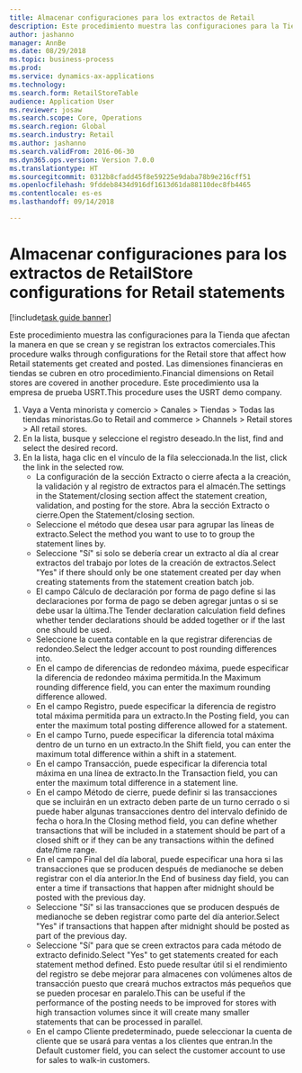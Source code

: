 ```yaml
--- 
title: Almacenar configuraciones para los extractos de Retail
description: Este procedimiento muestra las configuraciones para la Tienda que afectan la manera en que se crean y se registran los extractos comerciales.
author: jashanno
manager: AnnBe
ms.date: 08/29/2018
ms.topic: business-process
ms.prod: 
ms.service: dynamics-ax-applications
ms.technology: 
ms.search.form: RetailStoreTable
audience: Application User
ms.reviewer: josaw
ms.search.scope: Core, Operations
ms.search.region: Global
ms.search.industry: Retail
ms.author: jashanno
ms.search.validFrom: 2016-06-30
ms.dyn365.ops.version: Version 7.0.0
ms.translationtype: HT
ms.sourcegitcommit: 0312b8cfadd45f8e59225e9daba78b9e216cff51
ms.openlocfilehash: 9fddeb8434d916df1613d61da88110dec8fb4465
ms.contentlocale: es-es
ms.lasthandoff: 09/14/2018

---
```

# <a name="store-configurations-for-retail-statements"></a><span data-ttu-id="defc1-103">Almacenar configuraciones para los extractos de Retail</span><span class="sxs-lookup"><span data-stu-id="defc1-103">Store configurations for Retail statements</span></span>

[!include[task guide banner](../includes/task-guide-banner.md)]

<span data-ttu-id="defc1-104">Este procedimiento muestra las configuraciones para la Tienda que afectan la manera en que se crean y se registran los extractos comerciales.</span><span class="sxs-lookup"><span data-stu-id="defc1-104">This procedure walks through configurations for the Retail store that affect how Retail statements get created and posted.</span></span> <span data-ttu-id="defc1-105">Las dimensiones financieras en tiendas se cubren en otro procedimiento.</span><span class="sxs-lookup"><span data-stu-id="defc1-105">Financial dimensions on Retail stores are covered in another procedure.</span></span> <span data-ttu-id="defc1-106">Este procedimiento usa la empresa de prueba USRT.</span><span class="sxs-lookup"><span data-stu-id="defc1-106">This procedure uses the USRT demo company.</span></span>

1. <span data-ttu-id="defc1-107">Vaya a Venta minorista y comercio > Canales > Tiendas > Todas las tiendas minoristas.</span><span class="sxs-lookup"><span data-stu-id="defc1-107">Go to Retail and commerce > Channels > Retail stores > All retail stores.</span></span>
2. <span data-ttu-id="defc1-108">En la lista, busque y seleccione el registro deseado.</span><span class="sxs-lookup"><span data-stu-id="defc1-108">In the list, find and select the desired record.</span></span>
3. <span data-ttu-id="defc1-109">En la lista, haga clic en el vínculo de la fila seleccionada.</span><span class="sxs-lookup"><span data-stu-id="defc1-109">In the list, click the link in the selected row.</span></span>
    * <span data-ttu-id="defc1-110">La configuración de la sección Extracto o cierre afecta a la creación, la validación y al registro de extractos para el almacén.</span><span class="sxs-lookup"><span data-stu-id="defc1-110">The settings in the Statement/closing section affect the statement creation, validation, and posting for the store.</span></span>  <span data-ttu-id="defc1-111">Abra la sección Extracto o cierre.</span><span class="sxs-lookup"><span data-stu-id="defc1-111">Open the Statement/closing section.</span></span>  
    * <span data-ttu-id="defc1-112">Seleccione el método que desea usar para agrupar las líneas de extracto.</span><span class="sxs-lookup"><span data-stu-id="defc1-112">Select the method you want to use to to group the statement lines by.</span></span>  
    * <span data-ttu-id="defc1-113">Seleccione "Sí" si solo se debería crear un extracto al día al crear extractos del trabajo por lotes de la creación de extractos.</span><span class="sxs-lookup"><span data-stu-id="defc1-113">Select "Yes" if there should only be one statement created per day when creating statements from the statement creation batch job.</span></span>  
    * <span data-ttu-id="defc1-114">El campo Cálculo de declaración por forma de pago define si las declaraciones por forma de pago se deben agregar juntas o si se debe usar la última.</span><span class="sxs-lookup"><span data-stu-id="defc1-114">The Tender declaration calculation field defines whether tender declarations should be added together or if the last one should be used.</span></span>  
    * <span data-ttu-id="defc1-115">Seleccione la cuenta contable en la que registrar diferencias de redondeo.</span><span class="sxs-lookup"><span data-stu-id="defc1-115">Select the ledger account to post rounding differences into.</span></span>  
    * <span data-ttu-id="defc1-116">En el campo de diferencias de redondeo máxima, puede especificar la diferencia de redondeo máxima permitida.</span><span class="sxs-lookup"><span data-stu-id="defc1-116">In the Maximum rounding difference field, you can enter the maximum rounding difference allowed.</span></span>  
    * <span data-ttu-id="defc1-117">En el campo Registro, puede especificar la diferencia de registro total máxima permitida para un extracto.</span><span class="sxs-lookup"><span data-stu-id="defc1-117">In the Posting field, you can enter the maximum total posting difference allowed for a statement.</span></span>  
    * <span data-ttu-id="defc1-118">En el campo Turno, puede especificar la diferencia total máxima dentro de un turno en un extracto.</span><span class="sxs-lookup"><span data-stu-id="defc1-118">In the Shift field, you can enter the maximum total difference within a shift in a statement.</span></span>  
    * <span data-ttu-id="defc1-119">En el campo Transacción, puede especificar la diferencia total máxima en una línea de extracto.</span><span class="sxs-lookup"><span data-stu-id="defc1-119">In the Transaction field, you can enter the maximum total difference in a statement line.</span></span>  
    * <span data-ttu-id="defc1-120">En el campo Método de cierre, puede definir si las transacciones que se incluirán en un extracto deben parte de un turno cerrado o si puede haber algunas transacciones dentro del intervalo definido de fecha o hora.</span><span class="sxs-lookup"><span data-stu-id="defc1-120">In the Closing method field, you can define whether transactions that will be included in a statement should be part of a closed shift or if they can be any transactions within the defined date/time range.</span></span>  
    * <span data-ttu-id="defc1-121">En el campo Final del día laboral, puede especificar una hora si las transacciones que se producen después de medianoche se deben registrar con el día anterior.</span><span class="sxs-lookup"><span data-stu-id="defc1-121">In the End of business day field, you can enter a time if transactions that happen after midnight should be posted with the previous day.</span></span>  
    * <span data-ttu-id="defc1-122">Seleccione "Sí" si las transacciones que se producen después de medianoche se deben registrar como parte del día anterior.</span><span class="sxs-lookup"><span data-stu-id="defc1-122">Select "Yes" if transactions that happen after midnight should be posted as part of the previous day.</span></span>  
    * <span data-ttu-id="defc1-123">Seleccione "Sí" para que se creen extractos para cada método de extracto definido.</span><span class="sxs-lookup"><span data-stu-id="defc1-123">Select "Yes" to get statements created for each statement method defined.</span></span> <span data-ttu-id="defc1-124">Esto puede resultar útil si el rendimiento del registro se debe mejorar para almacenes con volúmenes altos de transacción puesto que creará muchos extractos más pequeños que se pueden procesar en paralelo.</span><span class="sxs-lookup"><span data-stu-id="defc1-124">This can be useful if the performance of the posting needs to be improved for stores with high transaction volumes since it will create many smaller statements that can be processed in parallel.</span></span>  
    * <span data-ttu-id="defc1-125">En el campo Cliente predeterminado, puede seleccionar la cuenta de cliente que se usará para ventas a los clientes que entran.</span><span class="sxs-lookup"><span data-stu-id="defc1-125">In the Default customer field, you can select the customer account to use for sales to walk-in customers.</span></span>  


